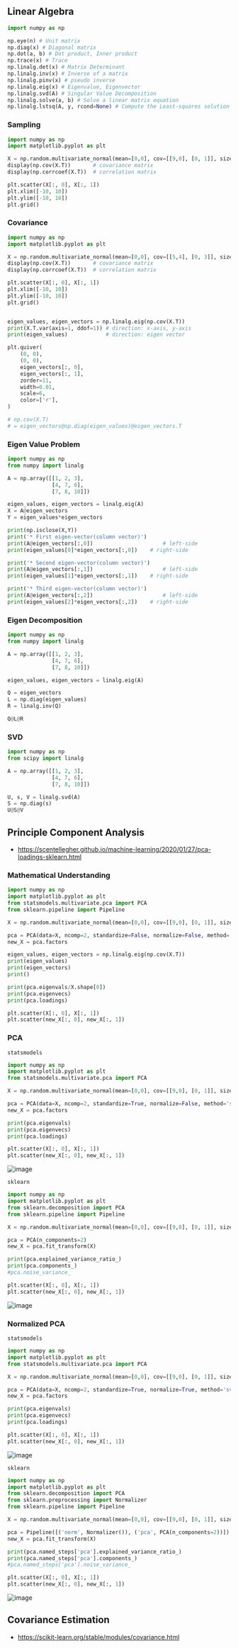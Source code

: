 
## Linear Algebra
```python
import numpy as np

np.eye(n) # Unit matrix
np.diag(x) # Diagonal matrix
np.dot(a, b) # Dot product, Inner product
np.trace(x) # Trace
np.linalg.det(x) # Matrix Determinant
np.linalg.inv(x) # Inverse of a matrix
np.linalg.pinv(x) # pseudo inverse
np.linalg.eig(x) # Eigenvalue, Eigenvector
np.linalg.svd(A) # Singular Value Decomposition
np.linalg.solve(a, b) # Solve a linear matrix equation
np.linalg.lstsq(A, y, rcond=None) # Compute the Least-squares solution
```


### Sampling
```python
import numpy as np
import matplotlib.pyplot as plt

X = np.random.multivariate_normal(mean=[0,0], cov=[[9,0], [0, 1]], size=(100,))
display(np.cov(X.T))       # covariance matrix
display(np.corrcoef(X.T))  # correlation matrix

plt.scatter(X[:, 0], X[:, 1])
plt.xlim([-10, 10])
plt.ylim([-10, 10])
plt.grid()
```

### Covariance
```python
import numpy as np
import matplotlib.pyplot as plt

X = np.random.multivariate_normal(mean=[0,0], cov=[[5,4], [0, 3]], size=(100,))
display(np.cov(X.T))       # covariance matrix
display(np.corrcoef(X.T))  # correlation matrix

plt.scatter(X[:, 0], X[:, 1])
plt.xlim([-10, 10])
plt.ylim([-10, 10])
plt.grid()


eigen_values, eigen_vectors = np.linalg.eig(np.cov(X.T))
print(X.T.var(axis=1, ddof=1)) # direction: x-axis, y-axis 
print(eigen_values)            # direction: eigen vector 

plt.quiver(
    (0, 0), 
    (0, 0), 
    eigen_vectors[:, 0],
    eigen_vectors[:, 1],
    zorder=11,
    width=0.01,
    scale=6,
    color=['r'],
)

# np.cov(X.T)
# = eigen_vectors@np.diag(eigen_values)@eigen_vectors.T
```

### Eigen Value Problem
```python
import numpy as np
from numpy import linalg

A = np.array([[1, 2, 3],
              [4, 7, 6],
              [7, 8, 10]])

eigen_values, eigen_vectors = linalg.eig(A)
X = A@eigen_vectors
Y = eigen_values*eigen_vectors

print(np.isclose(X,Y))
print('* First eigen-vector(column vector)')
print(A@eigen_vectors[:,0])                      # left-side
print(eigen_values[0]*eigen_vectors[:,0])    # right-side

print('* Second eigen-vector(column vector)')
print(A@eigen_vectors[:,1])                      # left-side
print(eigen_values[1]*eigen_vectors[:,1])    # right-side

print('* Third eigen-vector(column vector)')
print(A@eigen_vectors[:,2])                      # left-side
print(eigen_values[2]*eigen_vectors[:,2])    # right-side
```

### Eigen Decomposition
```python
import numpy as np
from numpy import linalg

A = np.array([[1, 2, 3],
              [4, 7, 6],
              [7, 8, 10]])

eigen_values, eigen_vectors = linalg.eig(A)

Q = eigen_vectors
L = np.diag(eigen_values)
R = linalg.inv(Q)

Q@L@R
```

### SVD
```python
import numpy as np
from scipy import linalg

A = np.array([[1, 2, 3],
              [4, 7, 6],
              [7, 8, 10]])

U, s, V = linalg.svd(A)
S = np.diag(s)
U@S@V
```


## Principle Component Analysis
- https://scentellegher.github.io/machine-learning/2020/01/27/pca-loadings-sklearn.html
### Mathematical Understanding
```python
import numpy as np
import matplotlib.pyplot as plt
from statsmodels.multivariate.pca import PCA
from sklearn.pipeline import Pipeline

X = np.random.multivariate_normal(mean=[0,0], cov=[[9,0], [0, 1]], size=(100,))

pca = PCA(data=X, ncomp=2, standardize=False, normalize=False, method='svd')
new_X = pca.factors

eigen_values, eigen_vectors = np.linalg.eig(np.cov(X.T))
print(eigen_values)
print(eigen_vectors)
print()

print(pca.eigenvals/X.shape[0])
print(pca.eigenvecs)
print(pca.loadings)

plt.scatter(X[:, 0], X[:, 1])
plt.scatter(new_X[:, 0], new_X[:, 1])
```

### PCA
`statsmodels`
```python
import numpy as np
import matplotlib.pyplot as plt
from statsmodels.multivariate.pca import PCA

X = np.random.multivariate_normal(mean=[0,0], cov=[[9,0], [0, 1]], size=(100,))

pca = PCA(data=X, ncomp=2, standardize=True, normalize=False, method='svd')
new_X = pca.factors

print(pca.eigenvals)
print(pca.eigenvecs)
print(pca.loadings)

plt.scatter(X[:, 0], X[:, 1])
plt.scatter(new_X[:, 0], new_X[:, 1])
```
![image](https://user-images.githubusercontent.com/56889151/151668365-c1d03823-7acb-4119-9688-5e53b3c58283.png)

`sklearn`
```python
import numpy as np
import matplotlib.pyplot as plt
from sklearn.decomposition import PCA
from sklearn.pipeline import Pipeline

X = np.random.multivariate_normal(mean=[0,0], cov=[[9,0], [0, 1]], size=(100,))

pca = PCA(n_components=2)
new_X = pca.fit_transform(X)

print(pca.explained_variance_ratio_)
print(pca.components_)
#pca.noise_variance_

plt.scatter(X[:, 0], X[:, 1])
plt.scatter(new_X[:, 0], new_X[:, 1])
```
![image](https://user-images.githubusercontent.com/56889151/151668378-e635fa43-2750-4a32-a465-1243e5c1c6ac.png)

### Normalized PCA
`statsmodels`
```python
import numpy as np
import matplotlib.pyplot as plt
from statsmodels.multivariate.pca import PCA

X = np.random.multivariate_normal(mean=[0,0], cov=[[9,0], [0, 1]], size=(100,))

pca = PCA(data=X, ncomp=2, standardize=True, normalize=True, method='svd')
new_X = pca.factors

print(pca.eigenvals)
print(pca.eigenvecs)
print(pca.loadings)

plt.scatter(X[:, 0], X[:, 1])
plt.scatter(new_X[:, 0], new_X[:, 1])
```
![image](https://user-images.githubusercontent.com/56889151/151668392-16b9e98d-54fa-4d3a-8378-c68fedefe663.png)


`sklearn`
```python
import numpy as np
import matplotlib.pyplot as plt
from sklearn.decomposition import PCA
from sklearn.preprocessing import Normalizer
from sklearn.pipeline import Pipeline

X = np.random.multivariate_normal(mean=[0,0], cov=[[9,0], [0, 1]], size=(100,))

pca = Pipeline([('norm', Normalizer()), ('pca', PCA(n_components=2))])
new_X = pca.fit_transform(X)

print(pca.named_steps['pca'].explained_variance_ratio_)
print(pca.named_steps['pca'].components_)
#pca.named_steps['pca'].noise_variance_

plt.scatter(X[:, 0], X[:, 1])
plt.scatter(new_X[:, 0], new_X[:, 1])
```
![image](https://user-images.githubusercontent.com/56889151/151668408-bb845021-7f78-4db5-9957-16ea1ad400ea.png)



## Covariance Estimation
- https://scikit-learn.org/stable/modules/covariance.html
```python
```


